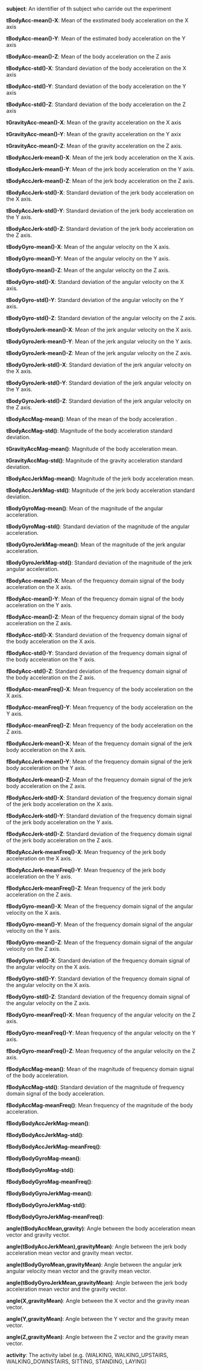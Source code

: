 **subject**:
	An identifier of th subject  who carride out the experiment 

**tBodyAcc-mean()-X**:
	Mean of the exstimated body acceleration on the X axis
 
**tBodyAcc-mean()-Y**:
	Mean of the estimated body acceleration on the Y axis
	
**tBodyAcc-mean()-Z**:
	Mean of the body acceleration on the Z axis

**tBodyAcc-std()-X**:
	Standard deviation of the body acceleration on the X axis

**tBodyAcc-std()-Y**:
	Standard deviation of the body acceleration on the Y axis

**tBodyAcc-std()-Z**:
	Standard deviation of the body acceleration on the Z axis

**tGravityAcc-mean()-X**:
	Mean of the gravity acceleration on the X axis

**tGravityAcc-mean()-Y**:
	Mean of the gravity acceleration on the Y axix

**tGravityAcc-mean()-Z**:
	Mean of the gravity acceleration on the Z axis.

**tBodyAccJerk-mean()-X**:
	Mean of the jerk body acceleration on the X axis.

**tBodyAccJerk-mean()-Y**:
	Mean of the jerk body acceleration on the Y axis.

**tBodyAccJerk-mean()-Z**:
	Mean of the jerk body acceleration on the Z axis.

**tBodyAccJerk-std()-X**:
	Standard deviation of the jerk body acceleration on the X axis.

**tBodyAccJerk-std()-Y**:
	Standard deviation of the jerk body acceleration on the Y axis.

**tBodyAccJerk-std()-Z**:
	Standard deviation of the jerk body acceleration on the Z axis.

**tBodyGyro-mean()-X**:
	Mean of the angular velocity on the X axis.

**tBodyGyro-mean()-Y**:
	Mean of the angular velocity on the Y axis.

**tBodyGyro-mean()-Z**:
	Mean of the angular velocity on the Z axis.

**tBodyGyro-std()-X**:
	Standard deviation of the angular velocity on the X axis.

**tBodyGyro-std()-Y**:
	Standard deviation of the angular velocity on the Y axis.

**tBodyGyro-std()-Z**:
	Standard deviation of the angular velocity on the Z axis.

**tBodyGyroJerk-mean()-X**:
	Mean of the jerk angular velocity on the X axis.

**tBodyGyroJerk-mean()-Y**:
	Mean of the jerk angular velocity on the Y axis.

**tBodyGyroJerk-mean()-Z**:
	Mean of the jerk angular velocity on the Z axis.

**tBodyGyroJerk-std()-X**:
	Standard deviation of the jerk angular velocity on the X axis.
	
**tBodyGyroJerk-std()-Y**:
	Standard deviation of the jerk angular velocity on the Y axis.
	
**tBodyGyroJerk-std()-Z**:
	Standard deviation of the jerk angular velocity on the Z axis.
	
**tBodyAccMag-mean()**:
	Mean of the mean of the body acceleration .
                  
**tBodyAccMag-std()**:
	Magnitude of the body acceleration standard deviation.

**tGravityAccMag-mean()**:
	Magnitude of the body acceleration mean.

**tGravityAccMag-std()**:
	Magnitude of the gravity acceleration standard deviation.

**tBodyAccJerkMag-mean()**:
	Magnitude of the jerk body acceleration mean.

**tBodyAccJerkMag-std()**:
	Magnitude of the jerk body acceleration standard deviation.

**tBodyGyroMag-mean()**:
	Mean of the magnitude of the angular acceleration.

**tBodyGyroMag-std()**:
	Standard deviation of the magnitude of the angular acceleration.

**tBodyGyroJerkMag-mean()**:
	Mean of the magnitude of the jerk angular acceleration.

**tBodyGyroJerkMag-std()**:
	Standard deviation of the magnitude of the jerk angular acceleration.

**fBodyAcc-mean()-X**:
	Mean of the frequency domain signal of the body acceleration on the X axis.

**fBodyAcc-mean()-Y**:
	Mean of the frequency domain signal of the body acceleration on the Y axis.

**fBodyAcc-mean()-Z**:
	Mean of the frequency domain signal of the body acceleration on the Z axis.
	
**fBodyAcc-std()-X**:
	Standard deviation of the frequency domain signal of the body acceleration on the X axis.

**fBodyAcc-std()-Y**:
	Standard deviation of the frequency domain signal of the body acceleration on the Y axis.

**fBodyAcc-std()-Z**:
	Standard deviation of the frequency domain signal of the body acceleration on the Z axis.

**fBodyAcc-meanFreq()-X**:
	Mean frequency of the body acceleration on the X axis.
 
**fBodyAcc-meanFreq()-Y**:
	Mean frequency of the body acceleration on the Y axis.

**fBodyAcc-meanFreq()-Z**:
	Mean frequency of the body acceleration on the Z axis.

**fBodyAccJerk-mean()-X**:
	Mean of the frequency domain signal of the jerk body acceleration on the X axis.

**fBodyAccJerk-mean()-Y**:
	Mean of the frequency domain signal of the jerk body acceleration on the Y axis.

**fBodyAccJerk-mean()-Z**:
	Mean of the frequency domain signal of the jerk body acceleration on the Z axis.

**fBodyAccJerk-std()-X**:
	Standard deviation of the frequency domain signal of the jerk body acceleration on the X axis.

**fBodyAccJerk-std()-Y**:
	Standard deviation of the frequency domain signal of the jerk body acceleration on the Y axis.

**fBodyAccJerk-std()-Z**:
	Standard deviation of the frequency domain signal of the jerk body acceleration on the Z axis.

**fBodyAccJerk-meanFreq()-X**:
	Mean frequency of the jerk body acceleration on the X axis.

**fBodyAccJerk-meanFreq()-Y**:
	Mean frequency of the jerk body acceleration on the Y axis.

**fBodyAccJerk-meanFreq()-Z**:
	Mean frequency of the jerk body acceleration on the Z axis.

**fBodyGyro-mean()-X**:
	Mean of the frequency domain signal of the angular velocity on the X axis.

**fBodyGyro-mean()-Y**:
	Mean of the frequency domain signal of the angular velocity on the Y axis.

**fBodyGyro-mean()-Z**:
	Mean of the frequency domain signal of the angular velocity on the Z axis.

**fBodyGyro-std()-X**:
	Standard deviation of the frequency domain signal of the angular velocity on the X axis.

**fBodyGyro-std()-Y**:
	Standard deviation of the frequency domain signal of the angular velocity on the X axis.

**fBodyGyro-std()-Z**:
	Standard deviation of the frequency domain signal of the angular velocity on the Z axis.

**fBodyGyro-meanFreq()-X**:
	Mean frequency of the angular velocity on the Z axis.

**fBodyGyro-meanFreq()-Y**:
	Mean frequency of the angular velocity on the Y axis.

**fBodyGyro-meanFreq()-Z**:
	Mean frequency of the angular velocity on the Z axis.

**fBodyAccMag-mean()**:
	Mean of the magnitude of frequency domain signal of the body acceleration.

**fBodyAccMag-std()**:
	Standard deviation of the magnitude of frequency domain signal of the body acceleration.

**fBodyAccMag-meanFreq()**:
	Mean frequency of the magnitude of the body acceleration.

**fBodyBodyAccJerkMag-mean()**:

**fBodyBodyAccJerkMag-std()**:

**fBodyBodyAccJerkMag-meanFreq()**:

**fBodyBodyGyroMag-mean()**:

**fBodyBodyGyroMag-std()**:

**fBodyBodyGyroMag-meanFreq()**:

**fBodyBodyGyroJerkMag-mean()**:

**fBodyBodyGyroJerkMag-std()**:

**fBodyBodyGyroJerkMag-meanFreq()**:

**angle(tBodyAccMean,gravity)**:
	Angle between the body acceleration mean vector and gravity vector.

**angle(tBodyAccJerkMean),gravityMean)**:
	Angle between the jerk body acceleration mean vector and gravity mean vector.

**angle(tBodyGyroMean,gravityMean)**:
	Angle between the angular jerk angular velocity mean vector and the gravity mean vector.

**angle(tBodyGyroJerkMean,gravityMean)**:
	Angle between the jerk body acceleration mean vector and the gravity vector.

**angle(X,gravityMean)**:
	Angle between the X vector and the gravity mean vector.

**angle(Y,gravityMean)**:
	Angle between the Y vector and the gravity mean vector.

**angle(Z,gravityMean)**:
	Angle between the Z vector and the gravity mean vector.

**activity**:
	The activity label (e.g. (WALKING, WALKING_UPSTAIRS, WALKING_DOWNSTAIRS, SITTING, STANDING, LAYING)

